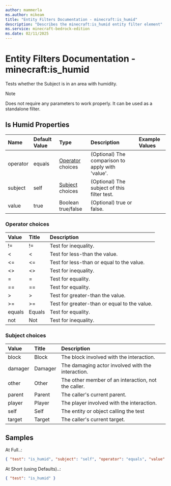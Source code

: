 ```yaml
---
author: mammerla
ms.author: mikeam
title: "Entity Filters Documentation - minecraft:is_humid"
description: "Describes the minecraft:is_humid entity filter element"
ms.service: minecraft-bedrock-edition
ms.date: 02/11/2025 
---
```


# Entity Filters Documentation - minecraft:is_humid

Tests whether the Subject is in an area with humidity.

> [!Note]
> Does not require any parameters to work properly. It can be used as a standalone filter.


## Is Humid Properties

|Name       |Default Value |Type |Description |Example Values |
|:----------|:-------------|:----|:-----------|:------------- |
| operator | equals | [Operator](#operator-choices) choices | (Optional) The comparison to apply with 'value'. |  | 
| subject | self | [Subject](#subject-choices) choices | (Optional) The subject of this filter test. |  | 
| value | true | Boolean true/false | (Optional) true or false. |  | 

### Operator choices

|Value       |Title |Description |
|:-----------|:-----|:-----------|
| != | != | Test for inequality.|
| < | < | Test for less-than the value.|
| <= | <= | Test for less-than or equal to the value.|
| <> | <> | Test for inequality.|
| = | = | Test for equality.|
| == | == | Test for equality.|
| > | > | Test for greater-than the value.|
| >= | >= | Test for greater-than or equal to the value.|
| equals | Equals | Test for equality.|
| not | Not | Test for inequality.|

### Subject choices

|Value       |Title |Description |
|:-----------|:-----|:-----------|
| block | Block | The block involved with the interaction.|
| damager | Damager | The damaging actor involved with the interaction.|
| other | Other | The other member of an interaction, not the caller.|
| parent | Parent | The caller's current parent.|
| player | Player | The player involved with the interaction.|
| self | Self | The entity or object calling the test|
| target | Target | The caller's current target.|

## Samples

At Full..: 

```json
{ "test": "is_humid", "subject": "self", "operator": "equals", "value": "true" }
```

At Short (using Defaults)..: 

```json
{ "test": "is_humid" }
```
